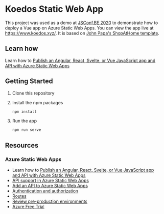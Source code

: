 # Koedos Static Web App

This project was used as a demo at [JSConf.BE 2020](https://jsconf.be) to demonstrate how to deploy a Vue app on Azure Static Web Apps. You can view the app live at <https://www.koedos.xyz/>.
It is based on [John Papa's ShopAtHome template](https://github.com/johnpapa/shopathome).


## Learn how

Learn how to [Publish an Angular, React, Svelte, or Vue JavaScript app and API with Azure Static Web Apps](https://docs.microsoft.com/en-us/learn/modules/publish-app-service-static-web-app-api/?ocid=aid3015985_ThankYou_DevComm&eventId=JSConf.BE_1KFY26YyJEBg)

## Getting Started

1. Clone this repository

2. Install the npm packages

   ```bash
   npm install
   ```

3. Run the app

   ```bash
   npm run serve
   ```

## Resources

### Azure Static Web Apps

- Learn how to [Publish an Angular, React, Svelte, or Vue JavaScript app and API with Azure Static Web Apps](https://docs.microsoft.com/learn/modules/publish-app-service-static-web-app-api?ocid=aid3015985_ThankYou_DevComm&eventId=JSConf.BE_1KFY26YyJEBg)
- [API support in Azure Static Web Apps](https://docs.microsoft.com/azure/static-web-apps/apis?ocid=aid3015985_ThankYou_DevComm&eventId=JSConf.BE_1KFY26YyJEBg)
- [Add an API to Azure Static Web Apps](https://docs.microsoft.com/azure/static-web-apps/add-api?ocid=aid3015985_ThankYou_DevComm&eventId=JSConf.BE_1KFY26YyJEBg)
- [Authentication and authorization](https://docs.microsoft.com/azure/static-web-apps/authentication-authorization?ocid=aid3015985_ThankYou_DevComm&eventId=JSConf.BE_1KFY26YyJEBg)
- [Routes](https://docs.microsoft.com/azure/static-web-apps/routes?ocid=aid3015985_ThankYou_DevComm&eventId=JSConf.BE_1KFY26YyJEBg)
- [Review pre-production environments](https://docs.microsoft.com/azure/static-web-apps/review-publish-pull-requests?ocid=aid3015985_ThankYou_DevComm&eventId=JSConf.BE_1KFY26YyJEBg)
- [Azure Free Trial](https://azure.microsoft.com/free/?ocid=aid3015985_ThankYou_DevComm&eventId=JSConf.BE_1KFY26YyJEBg)
